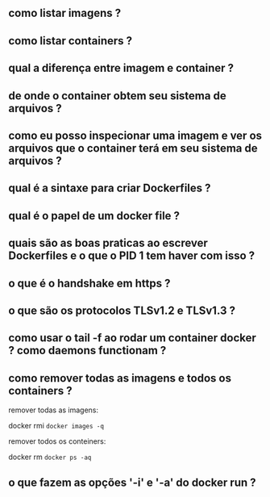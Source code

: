 ## como listar imagens ?

## como listar containers ?

## qual a diferença entre imagem e container ?

## de onde o container obtem seu sistema de arquivos ?

## como eu posso inspecionar uma imagem e ver os arquivos que o container terá em seu sistema de arquivos ?

## qual é a sintaxe para criar Dockerfiles ?

## qual é o papel de um docker file ?

## quais são as boas praticas ao escrever Dockerfiles e o que o PID 1 tem haver com isso ?

## o que é o handshake em https ?

## o que são os protocolos TLSv1.2 e TLSv1.3 ?

## como usar o tail -f ao rodar um container docker ? como daemons functionam ?

## como remover todas as imagens e todos os containers ?

remover todas as imagens:

docker rmi `docker images -q`

remover todos os conteiners:

docker rm `docker ps -aq`

## o que fazem as opções '-i' e '-a' do docker run ?



